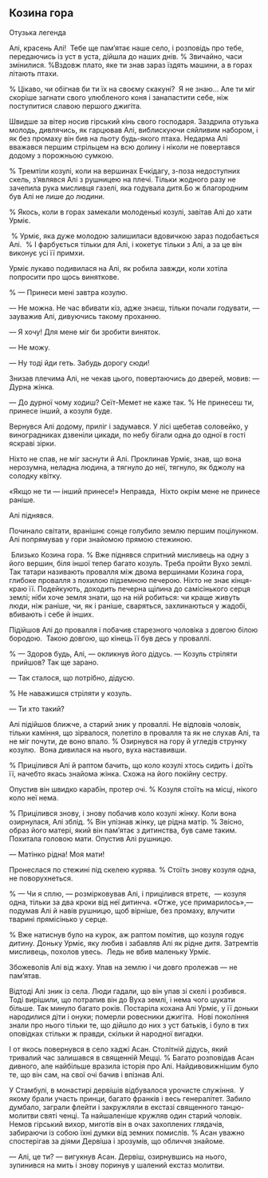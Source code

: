 ## Козина гора

Отузька легенда

Алі, красень Алі!
 Тебе ще пам’ятає наше село, і розповідь про тебе, передаючись із уст в уста, дійшла до наших днів.
% Звичайно, часи змінилися.
%Вздовж плато, яке ти знав зараз їздять машини, а в горах літають птахи.

% Цікаво, чи обігнав би ти їх на своєму скакуні?
 Я не знаю...
Але ти міг скоріше загнати свого улюбленого коня і занапастити себе, ніж поступитися славою першого джигіта.

Швидше за вітер носив гірський кінь свого господаря.
Заздрила отузька молодь, дивлячись, як гарцював Алі, виблискуючи сяйливим набором, і як без промаху він бив на льоту будь-якого птаха. Недарма Алі вважався першим стрільцем на всю долину і ніколи не повертався додому з порожньою сумкою.

% Тремтіли козулі, коли на вершинах Ечкідагу, з-поза недоступних скель, з’являвся Алі з рушницею на плечі.
Тільки жодного разу не зачепила рука мисливця газелі, яка годувала дитя.Бо ж благородним був Алі не лише до людини.

% Якось, коли в горах замекали молоденькі козулі, завітав Алі до хати Урміє.

 % Урміє, яка дуже молодою залишиласи вдовичкою зараз подобається Алі.
 % І фарбується тільки для Алі, і кокетує тільки з Алі, а за це він виконує усі її примхи.

Урміє лукаво подивилася на Алі, як робила завжди, коли хотіла попросити про щось виняткове.

% — Принеси мені завтра козулю.

— Не можна.
Не час вбивати кіз, адже знаєш, тільки почали годувати, — зауважив Алі, дивуючись такому проханню.

— Я хочу!
Для мене міг би зробити виняток.

— Не можу.

— Ну тоді йди геть.
Забудь дорогу сюди!

Знизав плечима Алі, не чекав цього, повертаючись до дверей, мовив: — Дурна жінка.

— До дурної чому ходиш?
Сеїт-Мемет не каже так.
% Не принесеш ти, принесе інший, а козуля буде.

Вернувся Алі додому, приліг і задумався.
У лісі щебетав соловейко, у виноградниках дзвеніли цикади, по небу бігали одна до одної в гості яскраві зірки.

Ніхто не спав, не міг заснути й Алі.
Проклинав Урміє, знав, що вона нерозумна, неладна людина, а тягнуло до неї, тягнуло, як бджолу на солодку квітку.

«Якщо не ти — інший принесе!» Неправда,
 Ніхто окрім мене не принесе раніше.

Алі піднявся.

Починало світати, вранішнє сонце голубило землю першим поцілунком.
Алі попрямував у гори знайомою прямою стежиною.

 Близько Козина гора.
% Вже піднявся спритний мисливець на одну з його вершин, біля іншої тепер багато козуль.
Треба пройти Вухо землі.
Так татари називають провалля між двома вершинами Козина гора, глибоке провалля з похилою підземною печерою.
Ніхто не знає кінця-краю її.
Подейкують, доходить печерна щілина до самісінького серця землі; ніби хоче земля знати, що на ній робиться: чи краще живуть люди, ніж раніше, чи, як і раніше, сваряться, захлинаються у жадобі, вбивають і себе й інших.

Підійшов Алі до провалля і побачив старезного чоловіка з довгою білою бородою.
 Такою довгою, що кінець її був десь у проваллі.

% — Здоров будь, Алі, — окликнув його дідусь. — Козуль стріляти  прийшов?
Так ще зарано.

— Так сталося, що потрібно, дідусю.

% Не наважишся стріляти у козуль.

— Ти хто такий?

Алі підійшов ближче, а старий зник у проваллі.
Не відповів чоловік, тільки каміння, що зірвалося, полетіло в провалля та як не слухав Алі, та не міг почути, де воно впало.
% Озирнувся на гору й угледів струнку козулю.
 Вона дивилася на нього, вуха наставивши.

% Прицілився Алі й раптом бачить, що коло козулі хтось сидить і доїть її, начебто якась знайома жінка.
Схожа на його покійну сестру.

Опустив він швидко карабін, протер очі.
% Козуля стоїть на місці, нікого коло неї нема.

% Прицілився знову, і знову побачив коло козулі жінку.
Коли вона озирнулася, Алі зблід.
% Він упізнав жінку, це рідна матір.
% Звісно, ​​образ його матері, який він пам’ятає з дитинства, був саме таким.
Похитала головою мати.
Опустив Алі рушницю.

— Матінко рідна!
Моя мати!

Пронеслася по стежині під скелею курява.
% Стоїть знову козуля одна, не поворухнеться.

% — Чи я сплю, — розмірковував Алі, і прицілився втретє,  — козуля одна, тільки за два кроки від неї дитинча.
«Отже, усе примарилось»,— подумав Алі й навів рушницю, щоб вірніше, без промаху, влучити тварині прямісінько у серце.

% Вже натиснув було на курок, аж раптом помітив, що козуля годує дитину.
Доньку Урміє, яку любив і забавляв Алі як рідне дитя.
Затремтів мисливець, похолов увесь.
 Ледь не вбив маленьку Урміє.

Збожеволів Алі від жаху.
Упав на землю і чи довго пролежав — не пам’ятав.

Відтоді Алі зник із села.
Люди гадали, що він упав зі скелі і розбився.
Тоді вирішили, що потрапив він до Вуха землі, і нема чого шукати більше.
Так минуло багато років.
Постаріла кохана Алі Урміє, у її доньки народилися діти і онуки; померли ровесники джигіта.
 Нові покоління знали про нього тільки те, що дійшло до них з уст батьків, і було в тих оповідках стільки ж правди, скільки й народної вигадки.

І от якось повернувся в село хаджі Асан.
Столітній дідусь, який тривалий час залишався в священній Мецці.
% Багато розповідав Асан дивного, але найбільше вразила історія про Алі.
Найдивовижнішим було те, що він сам, на свої очі бачив і впізнав Алі.

У Стамбулі, в монастирі дервішів відбувалося урочисте служіння.
 У якому брали участь принци, багато франків і весь генералітет.
Забило думбало, заграли флейти і закружляли в екстазі священного танцю-молитви святі ченці.
Та найшаленіше кружляв один старий чоловік.
Немов гірський вихор, миготів він в очах захоплених глядачів, забираючи із собою їхні думки від земних помислів.
% Асан уважно спостерігав за діями Дервіша і зрозумів, що обличчя знайоме.

— Алі, це ти? — вигукнув Асан.
Дервіш, озирнувшись на нього, зупинився на мить і знову поринув у шалений екстаз молитви.
